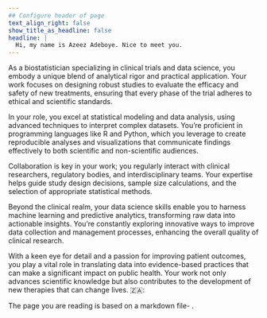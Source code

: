 ```yaml
---
## Configure header of page
text_align_right: false
show_title_as_headline: false
headline: |
  Hi, my name is Azeez Adeboye. Nice to meet you.
---
```


<!-- this is a subheadline -->
As a biostatistician specializing in clinical trials and data science, you embody a unique blend of analytical rigor and practical application. Your work focuses on designing robust studies to evaluate the efficacy and safety of new treatments, ensuring that every phase of the trial adheres to ethical and scientific standards.

In your role, you excel at statistical modeling and data analysis, using advanced techniques to interpret complex datasets. You’re proficient in programming languages like R and Python, which you leverage to create reproducible analyses and visualizations that communicate findings effectively to both scientific and non-scientific audiences.

Collaboration is key in your work; you regularly interact with clinical researchers, regulatory bodies, and interdisciplinary teams. Your expertise helps guide study design decisions, sample size calculations, and the selection of appropriate statistical methods.

Beyond the clinical realm, your data science skills enable you to harness machine learning and predictive analytics, transforming raw data into actionable insights. You’re constantly exploring innovative ways to improve data collection and management processes, enhancing the overall quality of clinical research.

With a keen eye for detail and a passion for improving patient outcomes, you play a vital role in translating data into evidence-based practices that can make a significant impact on public health. Your work not only advances scientific knowledge but also contributes to the development of new therapies that can change lives. 🇿🇦: 

The page you are reading is based on a markdown file- .
